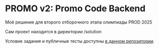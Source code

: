 # PROMO v2: Promo Code Backend

Моё решение для второго отборочного этапа олимпиады PROD 2025

Сам проект находится в директории /solution

Условие задания и публичные тесты доступны [в данном репозитории](https://github.com/Central-University-IT/FAQ-2025/tree/main/backend).
